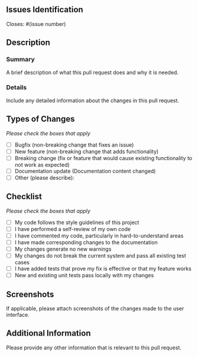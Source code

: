 <!-- Thank you for sending a pull request :heart: -->

## Issues Identification

Closes: #(issue number)

## Description

### Summary
A brief description of what this pull request does and why it is needed.

### Details
Include any detailed information about the changes in this pull request.

## Types of Changes

_Please check the boxes that apply_

- [ ] Bugfix (non-breaking change that fixes an issue)
- [ ] New feature (non-breaking change that adds functionality)
- [ ] Breaking change (fix or feature that would cause existing functionality to not work as expected)
- [ ] Documentation update (Documentation content changed)
- [ ] Other (please describe):

## Checklist

_Please check the boxes that apply_

- [ ] My code follows the style guidelines of this project
- [ ] I have performed a self-review of my own code
- [ ] I have commented my code, particularly in hard-to-understand areas
- [ ] I have made corresponding changes to the documentation
- [ ] My changes generate no new warnings
- [ ] My changes do not break the current system and pass all existing test cases
- [ ] I have added tests that prove my fix is effective or that my feature works
- [ ] New and existing unit tests pass locally with my changes

## Screenshots

If applicable, please attach screenshots of the changes made to the user interface.

## Additional Information

Please provide any other information that is relevant to this pull request.

<!-- We're looking forward to merging your contribution!! -->